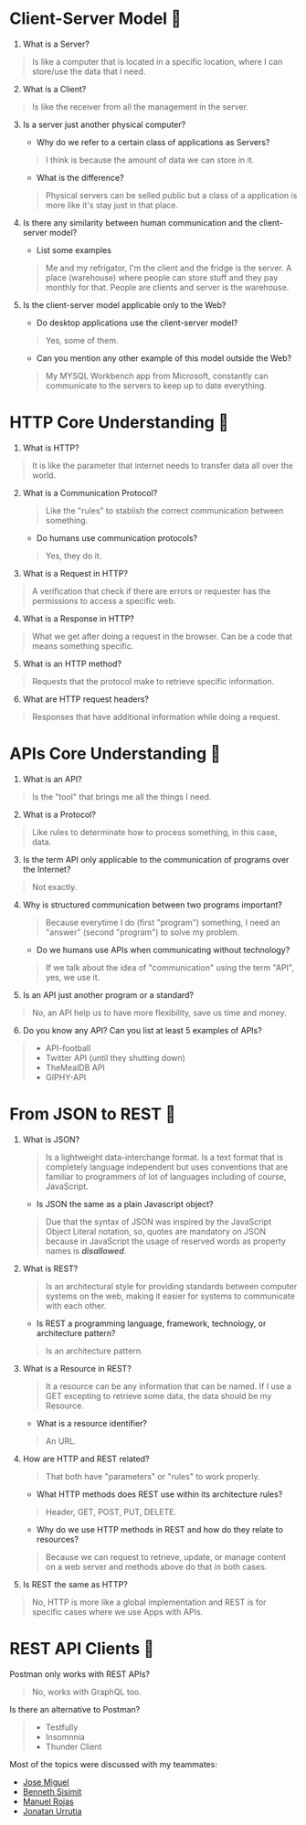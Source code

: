 # Client-Server Model 🧠
1. What is a Server?
> Is like a computer that is located in a specific location, where I can store/use the data that I need.

2. What is a Client?
> Is like the receiver from all the management in the server.

3. Is a server just another physical computer?
    - Why do we refer to a certain class of applications as Servers?
    > I think is because the amount of data we can store in it.
    
    - What is the difference?
    > Physical servers can be selled public but a class of a application is more like it's stay just in that place.

4. Is there any similarity between human communication and the client-server model?
    - List some examples
    > Me and my refrigator, I'm the client and the fridge is the server.
    > A place (warehouse) where people can store stuff and they pay monthly for that. People are clients and server is the warehouse.

5. Is the client-server model applicable only to the Web?
    - Do desktop applications use the client-server model?
    > Yes, some of them.

    - Can you mention any other example of this model outside the Web?
    > My MYSQL Workbench app from Microsoft, constantly can communicate to the servers to keep up to date everything.


# HTTP Core Understanding 🧠
1. What is HTTP?
> It is like the parameter that internet needs to transfer data all over the world.

2. What is a Communication Protocol?
    > Like the "rules" to stablish the correct communication between something.

    - Do humans use communication protocols?
    > Yes, they do it.

3. What is a Request in HTTP?
> A verification that check if there are errors or requester has the permissions to access a specific web.

4. What is a Response in HTTP?
> What we get after doing a request in the browser. Can be a code that means something specific.

5. What is an HTTP method?
> Requests that the protocol make to retrieve specific information.

6. What are HTTP request headers?
> Responses that have additional information while doing a request.

# APIs Core Understanding 🧠
1. What is an API?
> Is the "tool" that brings me all the things I need.

2. What is a Protocol?
> Like rules to determinate how to process something, in this case, data.

3. Is the term API only applicable to the communication of programs over the Internet?
> Not exactly.

4. Why is structured communication between two programs important?
    > Because everytime I do (first "program") something, I need an "answer" (second "program") to solve my problem.

    - Do we humans use APIs when communicating without technology?
    > If we talk about the idea of "communication" using the term "API", yes, we use it.

5. Is an API just another program or a standard?
> No, an API help us to have more flexibility, save us time and money.

6. Do you know any API? Can you list at least 5 examples of APIs?
> * API-football
> * Twitter API (until they shutting down)
> * TheMealDB API
> * GIPHY-API

# From JSON to REST 🧠
1. What is JSON?
    > Is a lightweight data-interchange format. Is a text format that is completely language independent but uses conventions that are familiar to programmers of lot of languages including of course, JavaScript.

    - Is JSON the same as a plain Javascript object?
    > Due that the syntax of JSON was inspired by the JavaScript Object Literal notation, so, quotes are mandatory on JSON because in JavaScript the usage of reserved words as property names is _**disallowed**_.

2. What is REST?
    > Is an architectural style for providing standards between computer systems on the web, making it easier for systems to communicate with each other.

    - Is REST a programming language, framework, technology, or architecture pattern?
    > Is an architecture pattern.

3. What is a Resource in REST?
    > It a resource can be any information that can be named. If I use a GET excepting to retrieve some data, the data should be my Resource.

    - What is a resource identifier?
    > An URL.

4. How are HTTP and REST related?
    > That both have "parameters" or "rules" to work properly.

    - What HTTP methods does REST use within its architecture rules?
    > Header, GET, POST, PUT, DELETE.

    - Why do we use HTTP methods in REST and how do they relate to resources?
    > Because we can request to retrieve, update, or manage content on a web server and methods above do that in both cases.

5. Is REST the same as HTTP?
> No, HTTP is more like a global implementation and REST is for specific cases where we use Apps with APIs.

# REST API Clients 🧠
Postman only works with REST APIs?
> No, works with GraphQL too.

Is there an alternative to Postman?
> * Testfully
> * Insomnnia
> * Thunder Client

Most of the topics were discussed with my teammates:
- [Jose Miguel](https://github.com/joendaba)
- [Benneth Sisimit](https://github.com/Ben4010)
- [Manuel Rojas](https://github.com/mromer08)
- [Jonatan Urrutia](https://github.com/ChatoUrt)
